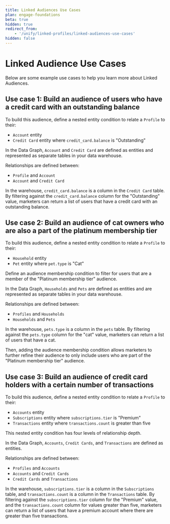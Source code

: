 ```yaml
---
title: Linked Audiences Use Cases
plan: engage-foundations
beta: true
hidden: true
redirect_from: 
    - '/unify/linked-profiles/linked-audiences-use-cases'
hidden: false
---
```


# Linked Audience Use Cases 

Below are some example use cases to help you learn more about Linked Audiences.

## Use case 1: Build an audience of users who have a credit card with an outstanding balance

To build this audience, define a nested entity condition to relate a `Profile` to their:
- `Account` entity
- `Credit Card` entity where `credit_card.balance` is "Outstanding"

In the Data Graph, `Account` and `Credit Card` are defined as entities and represented as separate tables in your data warehouse. 

Relationships are defined between:
- `Profile` and `Account`
- `Account` and `Credit Card`

In the warehouse, `credit_card.balance` is a column in the `Credit Card` table. By filtering against the `credit_card.balance` column for the "Outstanding" value, marketers can return a list of users that have a credit card with an outstanding balance.

## Use case 2: Build an audience of cat owners who are also a part of the platinum membership tier

To build this audience, define a nested entity condition to relate a `Profile` to their:
- `Household` entity
- `Pet` entity where `pet.type` is "Cat"

Define an audience membership condition to filter for users that are a member of the "Platinum membership tier" audience.

In the Data Graph, `Households` and `Pets` are defined as entities and are represented as separate tables in your data warehouse.

Relationships are defined between:
- `Profiles` and `Households`
- `Households` and `Pets`

In the warehouse, `pets.type` is a column in the `pets` table. By filtering against the `pets.type` column for the "cat" value, marketers can return a list of users that have a cat.

Then, adding the audience membership condition allows marketers to further refine their audience to only include users who are part of the "Platinum membership tier" audience.

## Use case 3: Build an audience of credit card holders with a certain number of transactions

To build this audience, define a nested entity condition to relate a `Profile` to their:
- `Accounts` entity
- `Subscriptions` entity where `subscriptions.tier` is "Premium"
- `Transactions` entity where `transactions.count` is greater than five

This nested entity condition has four levels of relationship depth.

In the Data Graph, `Accounts`, `Credit Cards`, and `Transactions` are defined as entities.

Relationships are defined between:
- `Profiles` and `Accounts`
- `Accounts` and `Credit Cards`
- `Credit Cards` and `Transactions`

In the warehouse, `subscriptions.tier` is a column in the `Subscriptions` table, and `transactions.count` is a column in the `Transactions` table. By filtering against the `subscriptions.tier` column for the "Premium" value, and the `transactions.count` column for values greater than five, marketers can return a list of users that have a premium account where there are greater than five transactions.
